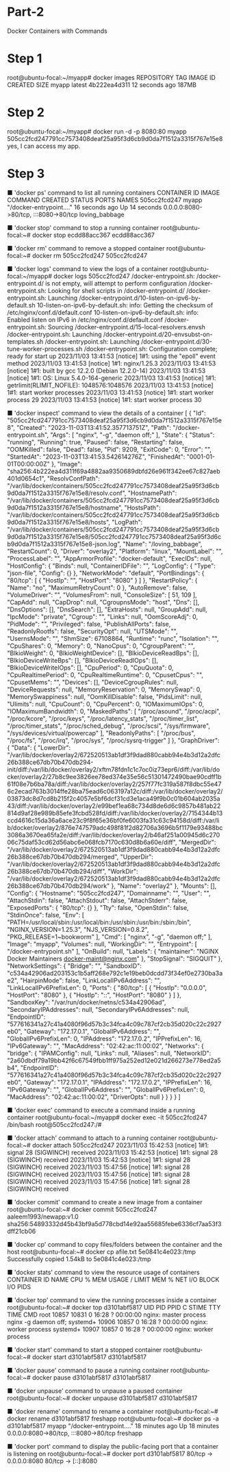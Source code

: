 # Part-2
Docker Containers with Commands

# Step 1
root@ubuntu-focal:~/myapp# docker images
REPOSITORY    TAG       IMAGE ID       CREATED          SIZE
myapp         latest    4b222ea4d311   12 seconds ago   187MB

# Step 2
root@ubuntu-focal:~/myapp# docker run -d -p 8080:80 myapp
505cc2fcd247791cc7573408deaf25a95f3d6cb9d0da7f1512a3315f767e15e8
yes, I can access my app. 
  
# Step 3
■ 'docker ps' command to list all running containers
  CONTAINER ID   IMAGE     COMMAND                  CREATED          STATUS          PORTS                                   NAMES
505cc2fcd247   myapp     "/docker-entrypoint.…"   16 seconds ago   Up 14 seconds   0.0.0.0:8080->80/tcp, :::8080->80/tcp   loving_babbage

■ 'docker stop' command to stop a running container
  root@ubuntu-focal:~# docker stop ecdd88acc367
ecdd88acc367

■ 'docker rm' command to remove a stopped container
  root@ubuntu-focal:~# docker rm 505cc2fcd247
505cc2fcd247

■ 'docker logs' command to view the logs of a container
    root@ubuntu-focal:~/myapp# docker logs 505cc2fcd247
/docker-entrypoint.sh: /docker-entrypoint.d/ is not empty, will attempt to perform configuration
/docker-entrypoint.sh: Looking for shell scripts in /docker-entrypoint.d/
/docker-entrypoint.sh: Launching /docker-entrypoint.d/10-listen-on-ipv6-by-default.sh
10-listen-on-ipv6-by-default.sh: info: Getting the checksum of /etc/nginx/conf.d/default.conf
10-listen-on-ipv6-by-default.sh: info: Enabled listen on IPv6 in /etc/nginx/conf.d/default.conf
/docker-entrypoint.sh: Sourcing /docker-entrypoint.d/15-local-resolvers.envsh
/docker-entrypoint.sh: Launching /docker-entrypoint.d/20-envsubst-on-templates.sh
/docker-entrypoint.sh: Launching /docker-entrypoint.d/30-tune-worker-processes.sh
/docker-entrypoint.sh: Configuration complete; ready for start up
2023/11/03 13:41:53 [notice] 1#1: using the "epoll" event method
2023/11/03 13:41:53 [notice] 1#1: nginx/1.25.3
2023/11/03 13:41:53 [notice] 1#1: built by gcc 12.2.0 (Debian 12.2.0-14)
2023/11/03 13:41:53 [notice] 1#1: OS: Linux 5.4.0-164-generic
2023/11/03 13:41:53 [notice] 1#1: getrlimit(RLIMIT_NOFILE): 1048576:1048576
2023/11/03 13:41:53 [notice] 1#1: start worker processes
2023/11/03 13:41:53 [notice] 1#1: start worker process 29
2023/11/03 13:41:53 [notice] 1#1: start worker process 30

■ 'docker inspect' command to view the details of a container
      [
    {
        "Id": "505cc2fcd247791cc7573408deaf25a95f3d6cb9d0da7f1512a3315f767e15e8",
        "Created": "2023-11-03T13:41:52.357713751Z",
        "Path": "/docker-entrypoint.sh",
        "Args": [
            "nginx",
            "-g",
            "daemon off;"
        ],
        "State": {
            "Status": "running",
            "Running": true,
            "Paused": false,
            "Restarting": false,
            "OOMKilled": false,
            "Dead": false,
            "Pid": 9209,
            "ExitCode": 0,
            "Error": "",
            "StartedAt": "2023-11-03T13:41:53.542614276Z",
            "FinishedAt": "0001-01-01T00:00:00Z"
        },
        "Image": "sha256:4b222ea4d311f69a4882aa9350689dbfd26e961f342ee67c827aeb401d0654c1",
        "ResolvConfPath": "/var/lib/docker/containers/505cc2fcd247791cc7573408deaf25a95f3d6cb9d0da7f1512a3315f767e15e8/resolv.conf",
        "HostnamePath": "/var/lib/docker/containers/505cc2fcd247791cc7573408deaf25a95f3d6cb9d0da7f1512a3315f767e15e8/hostname",
        "HostsPath": "/var/lib/docker/containers/505cc2fcd247791cc7573408deaf25a95f3d6cb9d0da7f1512a3315f767e15e8/hosts",
        "LogPath": "/var/lib/docker/containers/505cc2fcd247791cc7573408deaf25a95f3d6cb9d0da7f1512a3315f767e15e8/505cc2fcd247791cc7573408deaf25a95f3d6cb9d0da7f1512a3315f767e15e8-json.log",
        "Name": "/loving_babbage",
        "RestartCount": 0,
        "Driver": "overlay2",
        "Platform": "linux",
        "MountLabel": "",
        "ProcessLabel": "",
        "AppArmorProfile": "docker-default",
        "ExecIDs": null,
        "HostConfig": {
            "Binds": null,
            "ContainerIDFile": "",
            "LogConfig": {
                "Type": "json-file",
                "Config": {}
            },
            "NetworkMode": "default",
            "PortBindings": {
                "80/tcp": [
                    {
                        "HostIp": "",
                        "HostPort": "8080"
                    }
                ]
            },
            "RestartPolicy": {
                "Name": "no",
                "MaximumRetryCount": 0
            },
            "AutoRemove": false,
            "VolumeDriver": "",
            "VolumesFrom": null,
            "ConsoleSize": [
                51,
                109
            ],
            "CapAdd": null,
            "CapDrop": null,
            "CgroupnsMode": "host",
            "Dns": [],
            "DnsOptions": [],
            "DnsSearch": [],
            "ExtraHosts": null,
            "GroupAdd": null,
            "IpcMode": "private",
            "Cgroup": "",
            "Links": null,
            "OomScoreAdj": 0,
            "PidMode": "",
            "Privileged": false,
            "PublishAllPorts": false,
            "ReadonlyRootfs": false,
            "SecurityOpt": null,
            "UTSMode": "",
            "UsernsMode": "",
            "ShmSize": 67108864,
            "Runtime": "runc",
            "Isolation": "",
            "CpuShares": 0,
            "Memory": 0,
            "NanoCpus": 0,
            "CgroupParent": "",
            "BlkioWeight": 0,
            "BlkioWeightDevice": [],
            "BlkioDeviceReadBps": [],
            "BlkioDeviceWriteBps": [],
            "BlkioDeviceReadIOps": [],
            "BlkioDeviceWriteIOps": [],
            "CpuPeriod": 0,
            "CpuQuota": 0,
            "CpuRealtimePeriod": 0,
            "CpuRealtimeRuntime": 0,
            "CpusetCpus": "",
            "CpusetMems": "",
            "Devices": [],
            "DeviceCgroupRules": null,
            "DeviceRequests": null,
            "MemoryReservation": 0,
            "MemorySwap": 0,
            "MemorySwappiness": null,
            "OomKillDisable": false,
            "PidsLimit": null,
            "Ulimits": null,
            "CpuCount": 0,
            "CpuPercent": 0,
            "IOMaximumIOps": 0,
            "IOMaximumBandwidth": 0,
            "MaskedPaths": [
                "/proc/asound",
                "/proc/acpi",
                "/proc/kcore",
                "/proc/keys",
                "/proc/latency_stats",
                "/proc/timer_list",
                "/proc/timer_stats",
                "/proc/sched_debug",
                "/proc/scsi",
                "/sys/firmware",
                "/sys/devices/virtual/powercap"
            ],
            "ReadonlyPaths": [
                "/proc/bus",
                "/proc/fs",
                "/proc/irq",
                "/proc/sys",
                "/proc/sysrq-trigger"
            ]
        },
        "GraphDriver": {
            "Data": {
                "LowerDir": "/var/lib/docker/overlay2/672520513ab1df3f9dad880cabb94e4b3d12a2dfc26b388ce67db70b470db294-init/diff:/var/lib/docker/overlay2/xftm78fdn1c1c7oc0iz73epr6/diff:/var/lib/docker/overlay2/27b8c9ee3826ee78ed374e35e56c51301472490bae90cdff1b61f08e7b6ba78a/diff:/var/lib/docker/overlay2/257f77fc319a587f8dbc55e476c2ecad763b3014ffe28ba75ead6c063197a12c/diff:/var/lib/docker/overlay2/03873dc8d7cd8b215f2c4057e5bf6dcf31cd3e1aca49f9b0c01b604ab2035a43/diff:/var/lib/docker/overlay2/e99bef1ea68c734d8de6d6c9857b481ab22814d9af28e989b85efe3fcbd528fd/diff:/var/lib/docker/overlay2/7154344b13ccd4616c15da36a6ace23c9f8f65e36bf0fe6003fa31c63c94158d/diff:/var/lib/docker/overlay2/876e747579adc498f81f2d82706a3696b5f1179e93488bc3086a3670ea65fa2e/diff:/var/lib/docker/overlay2/b46af251a00945d6c27006c75daf53cd62d56abc6e068fcb7170c630d8b6a60e/diff",
                "MergedDir": "/var/lib/docker/overlay2/672520513ab1df3f9dad880cabb94e4b3d12a2dfc26b388ce67db70b470db294/merged",
                "UpperDir": "/var/lib/docker/overlay2/672520513ab1df3f9dad880cabb94e4b3d12a2dfc26b388ce67db70b470db294/diff",
                "WorkDir": "/var/lib/docker/overlay2/672520513ab1df3f9dad880cabb94e4b3d12a2dfc26b388ce67db70b470db294/work"
            },
            "Name": "overlay2"
        },
        "Mounts": [],
        "Config": {
            "Hostname": "505cc2fcd247",
            "Domainname": "",
            "User": "",
            "AttachStdin": false,
            "AttachStdout": false,
            "AttachStderr": false,
            "ExposedPorts": {
                "80/tcp": {}
            },
            "Tty": false,
            "OpenStdin": false,
            "StdinOnce": false,
            "Env": [
                "PATH=/usr/local/sbin:/usr/local/bin:/usr/sbin:/usr/bin:/sbin:/bin",
                "NGINX_VERSION=1.25.3",
                "NJS_VERSION=0.8.2",
                "PKG_RELEASE=1~bookworm"
            ],
            "Cmd": [
                "nginx",
                "-g",
                "daemon off;"
            ],
            "Image": "myapp",
            "Volumes": null,
            "WorkingDir": "",
            "Entrypoint": [
                "/docker-entrypoint.sh"
            ],
            "OnBuild": null,
            "Labels": {
                "maintainer": "NGINX Docker Maintainers <docker-maint@nginx.com>"
            },
            "StopSignal": "SIGQUIT"
        },
        "NetworkSettings": {
            "Bridge": "",
            "SandboxID": "c534a42906ad203153c1b5aff268e792c1e19beb0dcdd73f34ef0e2730ba3ae2",
            "HairpinMode": false,
            "LinkLocalIPv6Address": "",
            "LinkLocalIPv6PrefixLen": 0,
            "Ports": {
                "80/tcp": [
                    {
                        "HostIp": "0.0.0.0",
                        "HostPort": "8080"
                    },
                    {
                        "HostIp": "::",
                        "HostPort": "8080"
                    }
                ]
            },
            "SandboxKey": "/var/run/docker/netns/c534a42906ad",
            "SecondaryIPAddresses": null,
            "SecondaryIPv6Addresses": null,
            "EndpointID": "577616341a27c41a4080f96d57b3c34fca4c09c787cf2cb35d020c22c2927eb0",
            "Gateway": "172.17.0.1",
            "GlobalIPv6Address": "",
            "GlobalIPv6PrefixLen": 0,
            "IPAddress": "172.17.0.2",
            "IPPrefixLen": 16,
            "IPv6Gateway": "",
            "MacAddress": "02:42:ac:11:00:02",
            "Networks": {
                "bridge": {
                    "IPAMConfig": null,
                    "Links": null,
                    "Aliases": null,
                    "NetworkID": "2a60dbdf79a19bb42f6c67549fbb1ff975a252ed12e021d266273e778ed2a5b4",
                    "EndpointID": "577616341a27c41a4080f96d57b3c34fca4c09c787cf2cb35d020c22c2927eb0",
                    "Gateway": "172.17.0.1",
                    "IPAddress": "172.17.0.2",
                    "IPPrefixLen": 16,
                    "IPv6Gateway": "",
                    "GlobalIPv6Address": "",
                    "GlobalIPv6PrefixLen": 0,
                    "MacAddress": "02:42:ac:11:00:02",
                    "DriverOpts": null
                }
            }
        }
    }
]

■ 'docker exec' command to execute a command inside a running container
  root@ubuntu-focal:~/myapp# docker exec -it 505cc2fcd247 /bin/bash
  root@505cc2fcd247:/#
  
■ 'docker attach' command to attach to a running container
  root@ubuntu-focal:~# docker attach 505cc2fcd247
2023/11/03 15:42:53 [notice] 1#1: signal 28 (SIGWINCH) received
2023/11/03 15:42:53 [notice] 1#1: signal 28 (SIGWINCH) received
2023/11/03 15:42:53 [notice] 1#1: signal 28 (SIGWINCH) received
2023/11/03 15:47:56 [notice] 1#1: signal 28 (SIGWINCH) received
2023/11/03 15:47:56 [notice] 1#1: signal 28 (SIGWINCH) received
2023/11/03 15:47:56 [notice] 1#1: signal 28 (SIGWINCH) received

■ 'docker commit' command to create a new image from a container
  root@ubuntu-focal:~# docker commit 505cc2fcd247 aaleem1993/newapp:v1.0
sha256:54893332d45b43bf9a5d778cbd14e92aa55685febe6336cf7aa53f3dff21cb06

■ 'docker cp' command to copy files/folders between the container and the
host
  root@ubuntu-focal:~# docker cp afile.txt  5e0841c4e023:/tmp
  Successfully copied 1.54kB to 5e0841c4e023:/tmp

■ 'docker stats' command to view the resource usage of containers
CONTAINER ID   NAME      CPU %     MEM USAGE / LIMIT   MEM %     NET I/O   BLOCK I/O   PIDS

■ 'docker top' command to view the running processes inside a container
  root@ubuntu-focal:~# docker top d3101abf5817
  UID                 PID                 PPID                C                   STIME               TTY                 TIME                CMD
  root                10857               10831               0                   16:28               ?                   00:00:00            nginx: master process nginx -g daemon off;
  systemd+            10906               10857               0                   16:28               ?                   00:00:00            nginx: worker process
  systemd+            10907               10857               0                   16:28               ?                   00:00:00            nginx: worker process

■ 'docker start' command to start a stopped container
  root@ubuntu-focal:~# docker start d3101abf5817
d3101abf5817

■ 'docker pause' command to pause a running container
  root@ubuntu-focal:~# docker pause d3101abf5817
  d3101abf5817

■ 'docker unpause' command to unpause a paused container
  root@ubuntu-focal:~# docker unpause d3101abf5817
d3101abf5817

■ 'docker rename' command to rename a container
root@ubuntu-focal:~# docker rename d3101abf5817 freshapp
root@ubuntu-focal:~# docker ps -a
d3101abf5817   myapp         "/docker-entrypoint.…"   18 minutes ago   Up 18 minutes             0.0.0.0:8080->80/tcp, :::8080->80/tcp   freshapp

■ 'docker port' command to display the public-facing port that a container is
listening on
  root@ubuntu-focal:~# docker port d3101abf5817
  80/tcp -> 0.0.0.0:8080
  80/tcp -> [::]:8080





